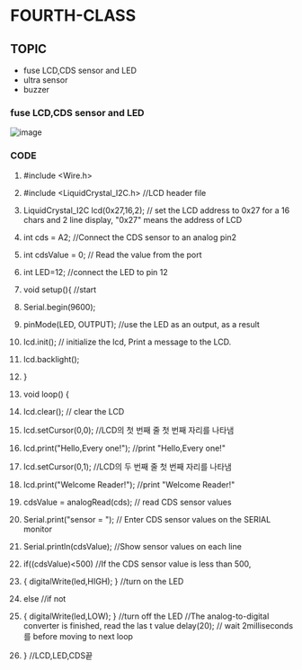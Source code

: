 # FOURTH-CLASS

## TOPIC
- fuse LCD,CDS sensor and LED
- ultra sensor
- buzzer
### fuse LCD,CDS sensor and LED
![image](https://user-images.githubusercontent.com/102523600/173247658-63ab89d1-004c-4bc3-949a-eb512e85497e.png)
### CODE
1. #include <Wire.h> 
2. #include <LiquidCrystal_I2C.h>      //LCD header file
3. LiquidCrystal_I2C lcd(0x27,16,2);      // set the LCD address to 0x27 for a 16 chars and 2 line display, "0x27" means the address of LCD
4. int cds = A2;                         //Connect the CDS sensor to an analog pin2
5. int cdsValue = 0;                     // Read the value from the port
6. int LED=12;                           //connect the LED to pin 12
7. void setup(){                          //start  
8. Serial.begin(9600);                  
9. pinMode(LED, OUTPUT);                //use the LED as an output, as a result
10. lcd.init();                         // initialize the lcd, Print a message to the LCD.
11. lcd.backlight();               
12. }                                  
13. void loop() {
14. lcd.clear();                    // clear the LCD
15. lcd.setCursor(0,0);             //LCD의 첫 번째 줄 첫 번째 자리를 나타냄
16. lcd.print("Hello,Every one!"); //print "Hello,Every one!"
17. lcd.setCursor(0,1);            //LCD의 두 번째 줄 첫 번째 자리를 나타냄
18. lcd.print("Welcome Reader!");  //print "Welcome Reader!"
19. cdsValue  = analogRead(cds);   // read CDS sensor values
20. Serial.print("sensor = ");          // Enter CDS sensor values on the SERIAL monitor
21. Serial.println(cdsValue);           //Show sensor values on each line
22. if((cdsValue)<500)                   //If the CDS sensor value is less than 500,
23. { digitalWrite(led,HIGH); }          //turn on the LED
24. else                                 //if not
25. { digitalWrite(led,LOW); }           //turn off the LED
//The analog-to-digital converter is finished, read the las t value
delay(20); // wait 2milliseconds를 before moving to next loop

  1.   }                              //LCD,LED,CDS끝
     
